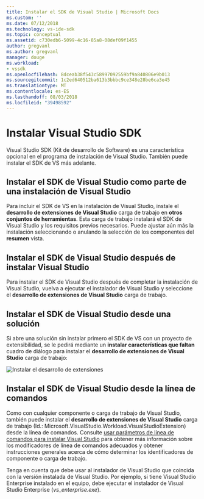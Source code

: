 ```yaml
---
title: Instalar el SDK de Visual Studio | Microsoft Docs
ms.custom: ''
ms.date: 07/12/2018
ms.technology: vs-ide-sdk
ms.topic: conceptual
ms.assetid: c730edb6-5099-4c16-85a8-08def09f1455
author: gregvanl
ms.author: gregvanl
manager: douge
ms.workload:
- vssdk
ms.openlocfilehash: 8dceab38f543c58997092559bf9a840806e9b013
ms.sourcegitcommit: 1c2ed640512ba613b3bbbc9ce348e28be6ca3e45
ms.translationtype: MT
ms.contentlocale: es-ES
ms.lasthandoff: 08/03/2018
ms.locfileid: "39498592"
---
```

# <a name="install-the-visual-studio-sdk"></a>Instalar Visual Studio SDK

Visual Studio SDK (Kit de desarrollo de Software) es una característica opcional en el programa de instalación de Visual Studio. También puede instalar el SDK de VS más adelante.  
  
## <a name="install-the-visual-studio-sdk-as-part-of-a-visual-studio-installation"></a>Instalar el SDK de Visual Studio como parte de una instalación de Visual Studio

Para incluir el SDK de VS en la instalación de Visual Studio, instale el **desarrollo de extensiones de Visual Studio** carga de trabajo en **otros conjuntos de herramientas**. Esta carga de trabajo instalará el SDK de Visual Studio y los requisitos previos necesarios. Puede ajustar aún más la instalación seleccionando o anulando la selección de los componentes del **resumen** vista.
  
## <a name="install-the-visual-studio-sdk-after-installing-visual-studio"></a>Instalar el SDK de Visual Studio después de instalar Visual Studio

Para instalar el SDK de Visual Studio después de completar la instalación de Visual Studio, vuelva a ejecutar el instalador de Visual Studio y seleccione el **desarrollo de extensiones de Visual Studio** carga de trabajo.  
  
## <a name="install-the-visual-studio-sdk-from-a-solution"></a>Instalar el SDK de Visual Studio desde una solución

Si abre una solución sin instalar primero el SDK de VS con un proyecto de extensibilidad, se le pedirá mediante un **instalar características que faltan** cuadro de diálogo para instalar el **desarrollo de extensiones de Visual Studio** carga de trabajo:

![Instalar el desarrollo de extensiones](../extensibility/media/install-extension-development.png "instalar el desarrollo de extensiones")  
  
## <a name="install-the-visual-studio-sdk-from-the-command-line"></a>Instalar el SDK de Visual Studio desde la línea de comandos

Como con cualquier componente o carga de trabajo de Visual Studio, también puede instalar el **desarrollo de extensiones de Visual Studio** carga de trabajo (Id.: Microsoft.VisualStudio.Workload.VisualStudioExtension) desde la línea de comandos. Consulte [usar parámetros de línea de comandos para instalar Visual Studio](../install/use-command-line-parameters-to-install-visual-studio.md) para obtener más información sobre los modificadores de línea de comandos adecuados y obtener instrucciones generales acerca de cómo determinar los identificadores de componente o carga de trabajo.
  
Tenga en cuenta que debe usar al instalador de Visual Studio que coincida con la versión instalada de Visual Studio. Por ejemplo, si tiene Visual Studio Enterprise instalado en el equipo, debe ejecutar el instalador de Visual Studio Enterprise (*vs_enterprise.exe*).